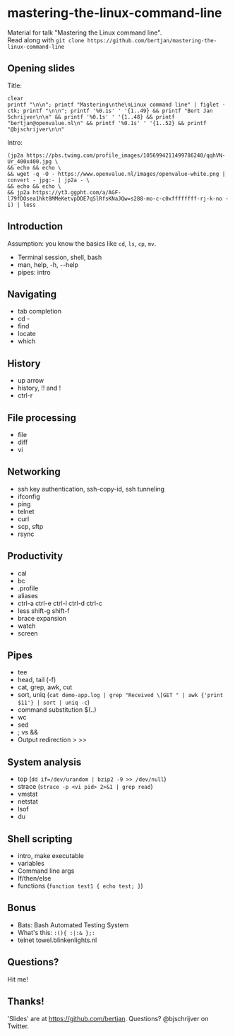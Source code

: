 # mastering-the-linux-command-line
Material for talk "Mastering the Linux command line".  
Read along with `git clone https://github.com/bertjan/mastering-the-linux-command-line`

Opening slides
---

Title:
```
clear
printf "\n\n"; printf "Mastering\nthe\nLinux command line" | figlet -ctk; printf "\n\n"; printf '%0.1s' ' '{1..49} && printf "Bert Jan Schrijver\n\n" && printf '%0.1s' ' '{1..48} && printf "bertjan@openvalue.nl\n" && printf '%0.1s' ' '{1..52} && printf "@bjschrijver\n\n"
```

Intro:
```
(jp2a https://pbs.twimg.com/profile_images/1056994211499786240/qqhVN-Ur_400x400.jpg \
&& echo && echo \
&& wget -q -O - https://www.openvalue.nl/images/openvalue-white.png | convert - jpg:- | jp2a - \
&& echo && echo \
&& jp2a https://yt3.ggpht.com/a/AGF-l79fDOsea1hkt8MMeKetvpDDE7qSlRfsKNaJQw=s288-mo-c-c0xffffffff-rj-k-no -i) | less
```




Introduction
---
Assumption: you know the basics like `cd`, `ls`, `cp`, `mv`.

- Terminal session, shell, bash
- man, help, -h, --help
- pipes: intro

Navigating
---
- tab completion  
- cd -  
- find
- locate
- which

History
---
- up arrow
- history, !! and !<number>
- ctrl-r

File processing
---
- file
- diff
- vi

Networking
---
- ssh key authentication, ssh-copy-id, ssh tunneling
- ifconfig
- ping
- telnet
- curl
- scp, sftp
- rsync

Productivity
---
- cal
- bc
- .profile
- aliases
- ctrl-a ctrl-e ctrl-l ctrl-d ctrl-c
- less shift-g shift-f
- brace expansion
- watch
- screen

Pipes
---
- tee
- head, tail (-f)
- cat, grep, awk, cut
- sort, uniq
(`cat demo-app.log | grep "Received \[GET " | awk {'print $11'} | sort | uniq -c`)
- command substitution $(..)
- wc
- sed
- ; vs &&
- Output redirection > >>

System analysis
---
- top (`dd if=/dev/urandom | bzip2 -9 >> /dev/null`)
- strace (`strace -p <vi pid> 2>&1 | grep read`)
- vmstat
- netstat
- lsof
- du 

Shell scripting
---
- intro, make executable
- variables
- Command line args
- If/then/else
- functions (`function test1 { echo test; }`)


Bonus
---
- Bats: Bash Automated Testing System
- What's this:  `:(){ :|:& };:`
- telnet towel.blinkenlights.nl

Questions?
---
Hit me!

Thanks!
---
'Slides' are at https://github.com/bertjan.
Questions? @bjschrijver on Twitter.
